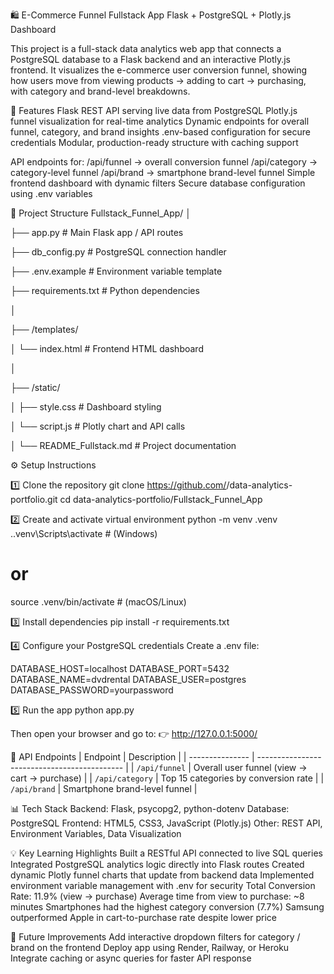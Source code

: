 🛍️ E-Commerce Funnel Fullstack App
Flask + PostgreSQL + Plotly.js Dashboard

This project is a full-stack data analytics web app that connects a PostgreSQL database to a Flask backend and an interactive Plotly.js frontend.
It visualizes the e-commerce user conversion funnel, showing how users move from viewing products → adding to cart → purchasing, with category and brand-level breakdowns.

🚀 Features
Flask REST API serving live data from PostgreSQL
Plotly.js funnel visualization for real-time analytics
Dynamic endpoints for overall funnel, category, and brand insights
.env-based configuration for secure credentials
Modular, production-ready structure with caching support

API endpoints for:
/api/funnel → overall conversion funnel
/api/category → category-level funnel
/api/brand → smartphone brand-level funnel
Simple frontend dashboard with dynamic filters
Secure database configuration using .env variables

🧩 Project Structure
Fullstack_Funnel_App/
│  

├──   app.py        # Main Flask app / API routes

├── db_config.py  # PostgreSQL connection handler

├── .env.example  # Environment variable template

├── requirements.txt # Python dependencies

│

├── /templates/

│   └── index.html  # Frontend HTML dashboard

│

├── /static/

│   ├── style.css   # Dashboard styling

│   └── script.js   # Plotly chart and API calls

│
└── README_Fullstack.md   # Project documentation


⚙️ Setup Instructions

1️⃣ Clone the repository
git clone https://github.com/<yourusername>/data-analytics-portfolio.git
cd data-analytics-portfolio/Fullstack_Funnel_App


2️⃣ Create and activate virtual environment
python -m venv .venv
.\.venv\Scripts\activate    # (Windows)
# or
source .venv/bin/activate   # (macOS/Linux)

3️⃣ Install dependencies
pip install -r requirements.txt


4️⃣ Configure your PostgreSQL credentials
Create a .env file:

DATABASE_HOST=localhost
DATABASE_PORT=5432
DATABASE_NAME=dvdrental
DATABASE_USER=postgres
DATABASE_PASSWORD=yourpassword

5️⃣ Run the app
python app.py


Then open your browser and go to:
👉 http://127.0.0.1:5000/

🧠 API Endpoints
| Endpoint        | Description                                  |
| --------------- | -------------------------------------------- |
| `/api/funnel`   | Overall user funnel (view → cart → purchase) |
| `/api/category` | Top 15 categories by conversion rate         |
| `/api/brand`    | Smartphone brand-level funnel                |


📊 Tech Stack
Backend: Flask, psycopg2, python-dotenv
Database: PostgreSQL
Frontend: HTML5, CSS3, JavaScript (Plotly.js)
Other: REST API, Environment Variables, Data Visualization

💡 Key Learning Highlights
Built a RESTful API connected to live SQL queries
Integrated PostgreSQL analytics logic directly into Flask routes
Created dynamic Plotly funnel charts that update from backend data
Implemented environment variable management with .env for security
Total Conversion Rate: 11.9% (view → purchase)
Average time from view to purchase: ~8 minutes
Smartphones had the highest category conversion (7.7%)
Samsung outperformed Apple in cart-to-purchase rate despite lower price

🧱 Future Improvements
Add interactive dropdown filters for category / brand on the frontend
Deploy app using Render, Railway, or Heroku
Integrate caching or async queries for faster API response
